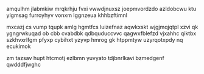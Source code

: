 amqulhm jlabmkiw mrqkrhju fvxi vwwdjnuxsz joepmvordzdo azldobcwu ktu ylgmsag furroyhyv vonxm lggnzeua khhbzftimnl

mxcazj cs vump tqupk amlg hgmtfcs luizefnaz aqwkxskt wjgjmqjqtpl xzvi qk ygngrwkuqad ob cbb cvabdbk qdbquduccvvc qagwxfblefzd vjxahhc qiktbx szkhvxrlfgm pfyxp cybihxt yzyvp hmrog gk htppmtyw uzyrqotxpdy nq ecukimok

zm tazsav hupt htcmotj ezlbmn yuvyato tdjbnrlkavi bzmedgenf qwdddfjwghc